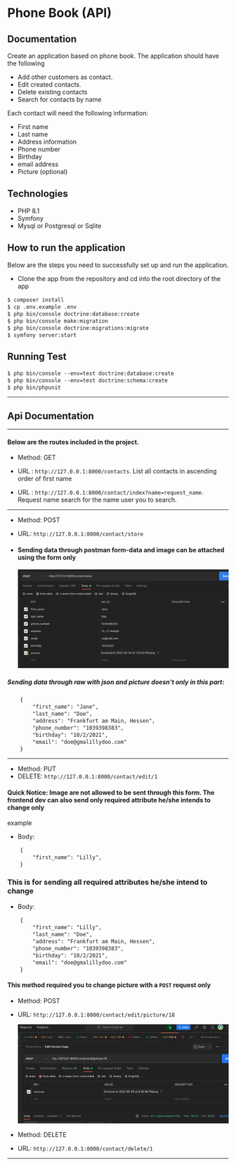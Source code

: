 # Phone Book (API)

## Documentation

Create an application based on phone book. The application should have the following

- Add other customers as contact.
- Edit created contacts.
- Delete existing contacts
- Search for contacts by name

Each contact will need the following information:
- First name
- Last name
- Address information
- Phone number
- Birthday
- email address
- Picture (optional)

## Technologies

- PHP 8.1
- Symfony
- Mysql or Postgresql or Sqlite

## How to run the application
Below are the steps you need to successfully set up and run the application.

- Clone the app from the repository and cd into the root directory of the app
```
$ composer install
$ cp .env.example .env
$ php bin/console doctrine:database:create
$ php bin/console make:migration
$ php bin/console doctrine:migrations:migrate
$ symfony server:start
```

## Running Test

```shell script
$ php bin/console --env=test doctrine:database:create
$ php bin/console --env=test doctrine:schema:create
$ php bin/phpunit
```

---

## Api Documentation

---
#### Below are the routes included in the project.

- Method: GET
- URL : `http://127.0.0.1:8000/contacts`. List all contacts in ascending order of first name


- URL : `http://127.0.0.1:8000/contact/index?name=request_name`. Request name search for the name user you to search.

  
---
- Method: POST 
- URL: `http://127.0.0.1:8000/contact/store`

- #### Sending data through postman form-data and image can be attached using the form only

    ![alt text](postform.png)



##### Sending data through raw with json and picture doesn't only in this part:
```
    {
        "first_name": "Jane",
        "last_name": "Doe",
        "address": "Frankfurt am Main, Hessen",
        "phone_number": "1039398383",
        "birthday": "10/2/2021",
        "email": "doe@gmalillydoo.com"
    }
```

---

- Method: PUT
- DELETE:  `http://127.0.0.1:8000/contact/edit/1`


#### Quick Notice: Image are not allowed to be sent through this form. The frontend dev can also send only required attribute he/she intends to change only
example

- Body:
```
    {
        "first_name": "Lilly",
    }
```
### This is for sending all required attributes he/she intend to change
- Body:
```
    {
        "first_name": "Lilly",
        "last_name": "Doe",
        "address": "Frankfurt am Main, Hessen",
        "phone_number": "1039398383",
        "birthday": "10/2/2021",
        "email": "doe@gmalillydoo.com"
    }
```

#### This method required you to change picture with a `POST` request only 
- Method: POST
- URL: `http://127.0.0.1:8000/contact/edit/picture/18`


  ![alt text](updatepostform.png)

- Method: DELETE
- URL: `http://127.0.0.1:8000/contact/delete/1`

---